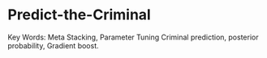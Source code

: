 # Predict-the-Criminal

Key Words:
Meta Stacking, Parameter Tuning  Criminal prediction, posterior probability, Gradient boost.
